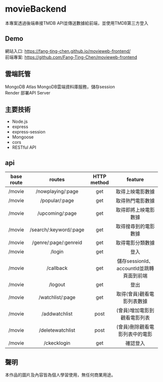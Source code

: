 # movieBackend

本專案透過後端串接TMDB API並傳送數據給前端，並使用TMDB第三方登入

## Demo

網站入口: https://fang-ting-chen.github.io/movieweb-frontend/  
前端專案: https://github.com/Fang-Ting-Chen/movieweb-frontend

## 雲端託管

MongoDB Atlas MongoDB雲端資料庫服務，儲存session  
Render 部署API Server

## 主要技術

+ Node.js
+ express
+ express-session
+ Mongoose
+ cors
+ RESTful API

## api

| base route | routes | HTTP method | feature |
| :--: | :--: | :--: | :--: |
| /movie | /nowplaying/:page | get | 取得上映電影數據 |
| /movie | /popular/:page | get | 取得熱門電影數據 |
| /movie | /upcoming/:page | get | 取得即將上映電影數據 |
| /movie | /search/:keyword/:page | get | 取得搜尋到的電影數據 |
| /movie | /genre/:page/:genreid  | get | 取得電影分類數據 |
| /movie | /login | get | 登入 |
| /movie | /callback | get | 儲存sessionId、accountId並跳轉頁面到前端 |
| /movie | /logout | get | 登出 |
| /movie | /watchlist/:page | get | 取得(會員)觀看電影列表數據 |
| /movie | /addwatchlist | post | (會員)增加電影到觀看電影列表 |
| /movie | /deletewatchlist | post | (會員)刪除觀看電影列表中的電影 |
| /movie | /ckecklogin | get | 確認登入 |

## 聲明

本作品的圖片及內容皆為個人學習使用，無任何商業用途。
